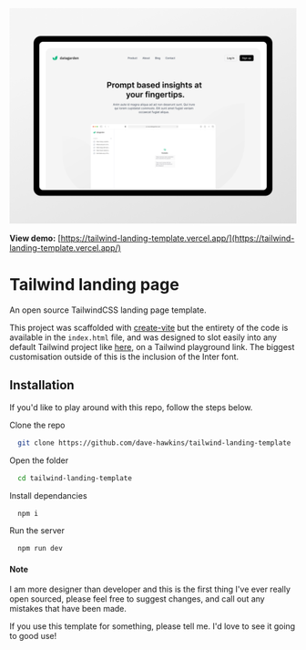 ![Template preview](https://raw.githubusercontent.com/dave-hawkins/tailwind-landing-template/master/preview.png)

**View demo:**
[https://tailwind-landing-template.vercel.app/](https://tailwind-landing-template.vercel.app/)

# Tailwind landing page

An open source TailwindCSS landing page template.

This project was scaffolded with [create-vite](https://vitejs.dev/guide/) but the entirety of the code is available in the `index.html` file, and was designed to slot easily into any default Tailwind project like [here](https://play.tailwindcss.com/OkwxtOLXCj), on a Tailwind playground link. The biggest customisation outside of this is the inclusion of the Inter font.

## Installation

If you'd like to play around with this repo, follow the steps below.

Clone the repo

```bash
  git clone https://github.com/dave-hawkins/tailwind-landing-template
```

Open the folder

```bash
  cd tailwind-landing-template
```

Install dependancies

```bash
  npm i
```

Run the server

```bash
  npm run dev
```

#### Note

I am more designer than developer and this is the first thing I've ever really open sourced, please feel free to suggest changes, and call out any mistakes that have been made.

If you use this template for something, please tell me. I'd love to see it going to good use!
